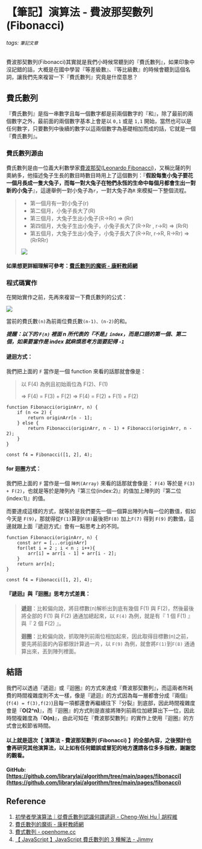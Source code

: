# 【筆記】演算法 - 費波那契數列 (Fibonacci)

###### tags: `筆記文章`

費波那契數列(Fibonacci)其實就是我們小時候常聽到的『費氏數列』，如果印象中沒記錯的話，大概是在國中學習『等差級數』、『等比級數』的時候會聽到這個名詞，讓我們先來複習一下『費氏數列』究竟是什麼意思？

## 費氏數列

『費氏數列』是指一串數字且每一個數字都是前兩個數字的『和』，除了最前的兩個數字之外，最前面的兩個數字基本上會是以 `0,1` 或是 `1,1` 開始，當然也可以是任何數字，只要數列中後續的數字以這兩個數字為基礎相加而成的話，它就是一個『費氏數列』。

### 費氏數列源由

費氏數列是由一位義大利數學家[費波那契(Leonardo Fibonacci)](https://zh.m.wikipedia.org/zh-tw/%E6%96%90%E6%B3%A2%E9%82%A3%E5%A5%91)，又稱比薩的列奧納多，他描述兔子生長的數目時數目時用上了這個數列：『**假設每隻小兔子要花一個月長成一隻大兔子，而每一對大兔子在牠們永恆的生命中每個月都會生出一對新的小兔子**』，這邊舉例一對小兔子為`r`，一對大兔子為`R` 來模擬一下整個流程。

> - 第一個月有一對小兔子(r\)
> - 第二個月，小兔子長大了(R\)
> - 第三個月，大兔子生出小兔子(R->Rr) => (Rr)
> - 第四個月，大兔子生出小兔子，小兔子長大了(R->Rr , r->R) => (RrR)
> - 第五個月，大兔子生出小兔子，小兔子長大了(R->Rr, r->R, R->Rr) => (RrRRr)
>
> ![](https://i.imgur.com/vISkQxp.png)

#### 如果想更詳細理解可參考：[費氏數列的魔術 - 康軒教師網](https://www.945enet.com.tw/main/ha/teach_d.asp?pno=175&dt=A3)

### 程式碼實作

在開始實作之前，先再來複習一下費氏數列的公式：

![](https://i.imgur.com/XoJGNdG.png)

當前的費氏數`(n)`為前兩位費氏數`(n-1)、(n-2)`的和。

**_提醒：以下的 `F(n)` 裡面 n 所代表的『不是』`index`，而是口語的第一個、第二個，如果要當作是 index 就麻煩思考方面要記得 `-1`_**

#### 遞迴方式：

我們把上面的 `F` 當作是一個 function 來看的話那就會像是：

> 以 F(4) 為例且初始兩位為 F(2)、F(1)
>
> => F(4) = F(3) + F(2)
> => F(4) = F(2) + F(1) + F(2)

```javascript=
function Fibonacci(originArr, n) {
    if (n <= 2) {
        return originArr[n - 1];
    } else {
        return Fibonacci(originArr, n - 1) + Fibonacci(originArr, n - 2);
    }
}

const f4 = Fibonacci([1, 2], 4);

```

#### for 迴圈方式：

我們把上面的 `F` 當作是一個 `陣列(Array)` 來看的話那就會像是：
`F(4)` 等於是 `F(3) + F(2)`，也就是等於是陣列內『第三位(index:2)』的值加上陣列的『第二位(index:1)』的值。

而要達成這樣的方式，就等於是我們要先一個一個算出陣列內每一位的數值，假如今天是 `F(9)`，那就得從`F(1)`算到`F(8)`最後把`F(8)` 加上`F(7)` 得到 `F(9)` 的數值，這邊就跟上面『遞迴方式』會有一點思考上的不同。

```javascript=
function Fibonacci(originArr, n) {
    const arr = [...originArr]
    for(let i = 2 ; i < n ; i++){
        arr[i] = arr[i - 1] + arr[i - 2];
    }
    return arr[n];
}

const f4 = Fibonacci([1, 2], 4);

```

#### 『遞迴』與『迴圈』思考方式差異：

> **遞迴**：比較偏向說，將目標數(n)解析出到底有幾個 F(1) 與 F(2)，然後最後將全部的 F(1) 與 F(2) 通通加總起來，以 `F(4)` 為例，就是有『 1 個 F(1) 』與『 2 個 F(2) 』。
>
> **迴圈**：比較偏向說，抓取陣列前兩位相加起來，因此取得目標數(n)之前，要先將前面的內容都限計算過一片，以 `F(9)` 為例，就會將`F(1)`到`F(8)` 通通算出來，丟到陣列裡面。

## 結語

我們可以透過『遞迴』或『迴圈』的方式來達成『費波那契數列』，而這兩者所耗費的時間複雜度則不太一樣，像是『遞迴』的方式因為每一層都會分成『兩個』(`f(4) = f(3),f(2)`)且每一項都還會再繼續往下『分裂』到底部，因此時間複雜度會是『**O(2^n)**』，而『迴圈』的方式則是直接將陣列前兩位加總算出下一位，因此時間複雜度為『**O(n)**』，由此可知在『費波那契數列』的實作上使用『迴圈』的方式會比較節省時間。

#### 以上就是這次【 演算法 - 費波那契數列 (Fibonacci) 】的全部內容，之後預計也會再研究其他演算法，以上如有任何錯誤或冒犯的地方還請各位多多指教，謝謝您的觀看。

#### GitHub: [https://github.com/librarylai/algorithm/tree/main/pages/fibonacci](https://github.com/librarylai/algorithm/tree/main/pages/fibonacci)

## Reference

1. [初學者學演算法｜從費氏數列認識何謂遞迴 - Cheng-Wei Hu | 胡程維](https://medium.com/appworks-school/%E5%88%9D%E5%AD%B8%E8%80%85%E5%AD%B8%E6%BC%94%E7%AE%97%E6%B3%95-%E5%BE%9E%E8%B2%BB%E6%B0%8F%E6%95%B8%E5%88%97%E8%AA%8D%E8%AD%98%E4%BD%95%E8%AC%82%E9%81%9E%E8%BF%B4-dea15d2808a3)
2. [費氏數列的魔術 - 康軒教師網](https://www.945enet.com.tw/main/ha/teach_d.asp?pno=175&dt=A3)
3. [費式數列 - openhome.cc](https://openhome.cc/zh-tw/algorithm/basics/fibonacci/)
4. [【 JavaScript 】JavaScript 費氏數列的 3 種解法 - Jimmy](https://jimmyswebnote.com/javascript-fibonacci-numbers/)
